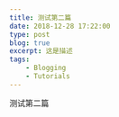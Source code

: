 ```yaml
---
title: 测试第二篇
date: 2018-12-28 17:22:00
type: post
blog: true
excerpt: 这是描述
tags:
    - Blogging
    - Tutorials
---
```


测试第二篇